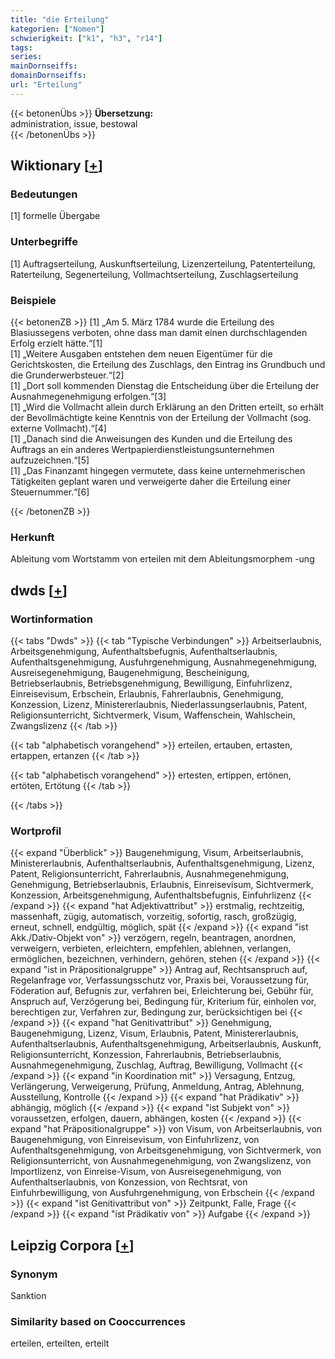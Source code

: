 ```yaml
---
title: "die Erteilung"
kategorien: ["Nomen"]
schwierigkeit: ["k1", "h3", "r14"]
tags:
series:
mainDornseiffs:
domainDornseiffs:
url: "Erteilung"
---
```


{{< betonenÜbs >}}
**Übersetzung:**  
administration, issue, bestowal  
{{< /betonenÜbs >}}

## Wiktionary [[+](https://de.wiktionary.org/wiki/Erteilung)]

### Bedeutungen
[1] formelle Übergabe  

### Unterbegriffe
[1] Auftragserteilung, Auskunftserteilung, Lizenzerteilung, Patenterteilung, Raterteilung, Segenerteilung, Vollmachtserteilung, Zuschlagserteilung  

### Beispiele
{{< betonenZB >}}
[1] „Am 5. März 1784 wurde die Erteilung des Blasiussegens verboten, ohne dass man damit einen durchschlagenden Erfolg erzielt hätte.“[1]  
[1] „Weitere Ausgaben entstehen dem neuen Eigentümer für die Gerichtskosten, die Erteilung des Zuschlags, den Eintrag ins Grundbuch und die Grunderwerbsteuer.“[2]  
[1] „Dort soll kommenden Dienstag die Entscheidung über die Erteilung der Ausnahmegenehmigung erfolgen.“[3]  
[1] „Wird die Vollmacht allein durch Erklärung an den Dritten erteilt, so erhält der Bevollmächtigte keine Kenntnis von der Erteilung der Vollmacht (sog. externe Vollmacht).“[4]  
[1] „Danach sind die Anweisungen des Kunden und die Erteilung des Auftrags an ein anderes Wertpapierdienstleistungsunternehmen aufzuzeichnen.“[5]  
[1] „Das Finanzamt hingegen vermutete, dass keine unternehmerischen Tätigkeiten geplant waren und verweigerte daher die Erteilung einer Steuernummer.“[6]  

{{< /betonenZB >}}
### Herkunft
Ableitung vom Wortstamm von erteilen mit dem Ableitungsmorphem -ung  



## dwds [[+](https://www.dwds.de/wb/Erteilung)]

### Wortinformation
{{< tabs "Dwds" >}}
{{< tab "Typische Verbindungen" >}}
Arbeitserlaubnis, Arbeitsgenehmigung, Aufenthaltsbefugnis, Aufenthaltserlaubnis, Aufenthaltsgenehmigung, Ausfuhrgenehmigung, Ausnahmegenehmigung, Ausreisegenehmigung, Baugenehmigung, Bescheinigung, Betriebserlaubnis, Betriebsgenehmigung, Bewilligung, Einfuhrlizenz, Einreisevisum, Erbschein, Erlaubnis, Fahrerlaubnis, Genehmigung, Konzession, Lizenz, Ministererlaubnis, Niederlassungserlaubnis, Patent, Religionsunterricht, Sichtvermerk, Visum, Waffenschein, Wahlschein, Zwangslizenz
{{< /tab >}}

{{< tab "alphabetisch vorangehend" >}}
erteilen, ertauben, ertasten, ertappen, ertanzen
{{< /tab >}}

{{< tab "alphabetisch vorangehend" >}}
ertesten, ertippen, ertönen, ertöten, Ertötung
{{< /tab >}}

{{< /tabs >}}

### Wortprofil
{{< expand "Überblick" >}} Baugenehmigung, Visum, Arbeitserlaubnis, Ministererlaubnis, Aufenthaltserlaubnis, Aufenthaltsgenehmigung, Lizenz, Patent, Religionsunterricht, Fahrerlaubnis, Ausnahmegenehmigung, Genehmigung, Betriebserlaubnis, Erlaubnis, Einreisevisum, Sichtvermerk, Konzession, Arbeitsgenehmigung, Aufenthaltsbefugnis, Einfuhrlizenz {{< /expand >}}
{{< expand "hat Adjektivattribut" >}} erstmalig, rechtzeitig, massenhaft, zügig, automatisch, vorzeitig, sofortig, rasch, großzügig, erneut, schnell, endgültig, möglich, spät {{< /expand >}}
{{< expand "ist Akk./Dativ-Objekt von" >}} verzögern, regeln, beantragen, anordnen, verweigern, verbieten, erleichtern, empfehlen, ablehnen, verlangen, ermöglichen, bezeichnen, verhindern, gehören, stehen {{< /expand >}}
{{< expand "ist in Präpositionalgruppe" >}} Antrag auf, Rechtsanspruch auf, Regelanfrage vor, Verfassungsschutz vor, Praxis bei, Voraussetzung für, Föderation auf, Befugnis zur, verfahren bei, Erleichterung bei, Gebühr für, Anspruch auf, Verzögerung bei, Bedingung für, Kriterium für, einholen vor, berechtigen zur, Verfahren zur, Bedingung zur, berücksichtigen bei {{< /expand >}}
{{< expand "hat Genitivattribut" >}} Genehmigung, Baugenehmigung, Lizenz, Visum, Erlaubnis, Patent, Ministererlaubnis, Aufenthaltserlaubnis, Aufenthaltsgenehmigung, Arbeitserlaubnis, Auskunft, Religionsunterricht, Konzession, Fahrerlaubnis, Betriebserlaubnis, Ausnahmegenehmigung, Zuschlag, Auftrag, Bewilligung, Vollmacht {{< /expand >}}
{{< expand "in Koordination mit" >}} Versagung, Entzug, Verlängerung, Verweigerung, Prüfung, Anmeldung, Antrag, Ablehnung, Ausstellung, Kontrolle {{< /expand >}}
{{< expand "hat Prädikativ" >}} abhängig, möglich {{< /expand >}}
{{< expand "ist Subjekt von" >}} voraussetzen, erfolgen, dauern, abhängen, kosten {{< /expand >}}
{{< expand "hat Präpositionalgruppe" >}} von Visum, von Arbeitserlaubnis, von Baugenehmigung, von Einreisevisum, von Einfuhrlizenz, von Aufenthaltsgenehmigung, von Arbeitsgenehmigung, von Sichtvermerk, von Religionsunterricht, von Ausnahmegenehmigung, von Zwangslizenz, von Importlizenz, von Einreise-Visum, von Ausreisegenehmigung, von Aufenthaltserlaubnis, von Konzession, von Rechtsrat, von Einfuhrbewilligung, von Ausfuhrgenehmigung, von Erbschein {{< /expand >}}
{{< expand "ist Genitivattribut von" >}} Zeitpunkt, Falle, Frage {{< /expand >}}
{{< expand "ist Prädikativ von" >}} Aufgabe {{< /expand >}}

## Leipzig Corpora [[+](https://corpora.uni-leipzig.de/en/res?word=Erteilung&corpusId=deu_newscrawl-public_2018)]


### Synonym
Sanktion


### Similarity based on Cooccurrences
erteilen, erteilten, erteilt

